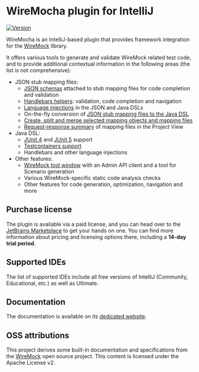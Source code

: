 # WireMocha plugin for IntelliJ

[![Version](https://img.shields.io/jetbrains/plugin/v/18860-wiremocha.svg)](https://plugins.jetbrains.com/plugin/18860-wiremocha)

<!-- Plugin description -->
WireMocha is an IntelliJ-based plugin that provides framework integration for the [WireMock](https://wiremock.org) library.

It offers various tools to generate and validate WireMock related test code, and to provide additional contextual information
in the following areas (the list is not comprehensive):
- JSON stub mapping files:
    - [JSON schemas](https://www.picimako.com/wiremocha/mapping-files/#1-json-schema) attached to stub mapping files for code completion and validation
    - [Handlebars helpers](https://www.picimako.com/wiremocha/response-templating-and-handlebars-helpers): validation, code completion and navigation
    - [Language injections](https://www.picimako.com/wiremocha/language-injections) in the JSON and Java DSLs
    - On-the-fly conversion of [JSON stub mapping files to the Java DSL](https://www.picimako.com/wiremocha/mapping-files/#18-preview-generated-java-code)
    - [Create, split and merge selected mapping objects and mapping files](https://www.picimako.com/wiremocha/mapping-files/)
    - [Request-response summary](https://www.picimako.com/wiremocha/mapping-files/#3-request-response-information-on-project-view-file-nodes) of mapping files in the Project View
- Java DSL:
    - [JUnit 4](https://www.picimako.com/wiremocha/junit-4-rules) and [JUnit 5](https://www.picimako.com/wiremocha/junit-5-extensions) support
    - [Testcontainers support](https://www.picimako.com/wiremocha/testcontainers)
    - Handlebars and other language injections
- Other features:
    - [WireMock tool window](https://www.picimako.com/wiremocha/wiremock-tool-window) with an Admin API client and a tool for Scenario generation
    - Various WireMock-specific static code analysis checks
    - Other features for code generation, optimization, navigation and more
<!-- Plugin description end -->

## Purchase license

The plugin is available via a paid license, and you can head over to the [JetBrains Marketplace](https://plugins.jetbrains.com/plugin/18860-wiremocha)
to get your hands on one. You can find more information about pricing and licensing options there, including a **14-day trial period**.

## Supported IDEs

The list of supported IDEs include all free versions of IntelliJ (Community, Educational, etc.) as well as Ultimate.

## Documentation

The documentation is available on its [dedicated website](https://www.picimako.com/wiremocha).

## OSS attributions

This project derives some built-in documentation and specifications from the [WireMock](https://github.com/wiremock/wiremock) open source project.
This content is licensed under the Apache License v2.
